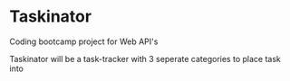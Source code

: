 # Taskinator

Coding bootcamp project for Web API's

Taskinator will be a task-tracker with 3 seperate categories to place task into 
